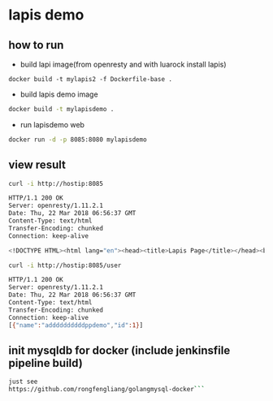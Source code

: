 # lapis demo

## how to run

* build lapi image(from openresty and with luarock install lapis)

```shell
docker build -t mylapis2 -f Dockerfile-base . 
```

* build lapis demo image

```bash
docker build -t mylapisdemo .
```

* run lapisdemo web

```bash
docker run -d -p 8085:8080 mylapisdemo
```

## view result

```bash
curl -i http://hostip:8085

HTTP/1.1 200 OK
Server: openresty/1.11.2.1
Date: Thu, 22 Mar 2018 06:56:37 GMT
Content-Type: text/html
Transfer-Encoding: chunked
Connection: keep-alive

<!DOCTYPE HTML><html lang="en"><head><title>Lapis Page</title></head><body>Welcome to Lapis 1.6.0</body></html>%

curl -i http://hostip:8085/user

HTTP/1.1 200 OK
Server: openresty/1.11.2.1
Date: Thu, 22 Mar 2018 06:56:37 GMT
Content-Type: text/html
Transfer-Encoding: chunked
Connection: keep-alive
[{"name":"addddddddddppdemo","id":1}]

```

## init mysqldb for docker (include jenkinsfile pipeline build)

```bash
just see
https://github.com/rongfengliang/golangmysql-docker```
